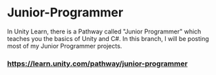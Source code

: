 # Junior-Programmer
In Unity Learn, there is a Pathway called "Junior Programmer" which teaches you the basics of Unity and C#. In this branch, I will be posting most of my Junior Programmer projects.   

### https://learn.unity.com/pathway/junior-programmer
